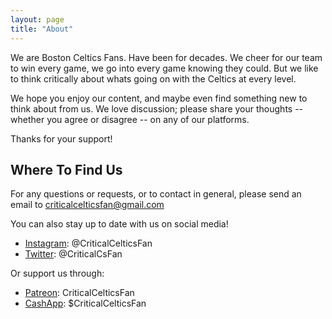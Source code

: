 ```yaml
---
layout: page
title: "About"
---
```


We are Boston Celtics Fans. Have been for decades. We cheer for our team to win every game, we go into every game knowing they could. But we like to think critically about whats going on with the Celtics at every level.

We hope you enjoy our content, and maybe even find something new to think about from us. We love discussion; please share your thoughts -- whether you agree or disagree -- on any of our platforms.

Thanks for your support!

## Where To Find Us
For any questions or requests, or to contact in general, please send an email to criticalcelticsfan@gmail.com

You can also stay up to date with us on social media!

- [Instagram](https://www.instagram.com/criticalcelticsfan/): @CriticalCelticsFan
- [Twitter](https://twitter.com/criticalcsfan): @CriticalCsFan

Or support us through:
- [Patreon](https://www.patreon.com/CriticalCelticsFan): CriticalCelticsFan
- [CashApp](https://cash.app/$CriticalCelticsFan): $CriticalCelticsFan
